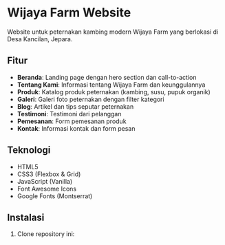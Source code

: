 # Wijaya Farm Website

Website untuk peternakan kambing modern Wijaya Farm yang berlokasi di Desa Kancilan, Jepara.

## Fitur

- **Beranda**: Landing page dengan hero section dan call-to-action
- **Tentang Kami**: Informasi tentang Wijaya Farm dan keunggulannya
- **Produk**: Katalog produk peternakan (kambing, susu, pupuk organik)
- **Galeri**: Galeri foto peternakan dengan filter kategori
- **Blog**: Artikel dan tips seputar peternakan
- **Testimoni**: Testimoni dari pelanggan
- **Pemesanan**: Form pemesanan produk
- **Kontak**: Informasi kontak dan form pesan

## Teknologi

- HTML5
- CSS3 (Flexbox & Grid)
- JavaScript (Vanilla)
- Font Awesome Icons
- Google Fonts (Montserrat)

## Instalasi

1. Clone repository ini:
